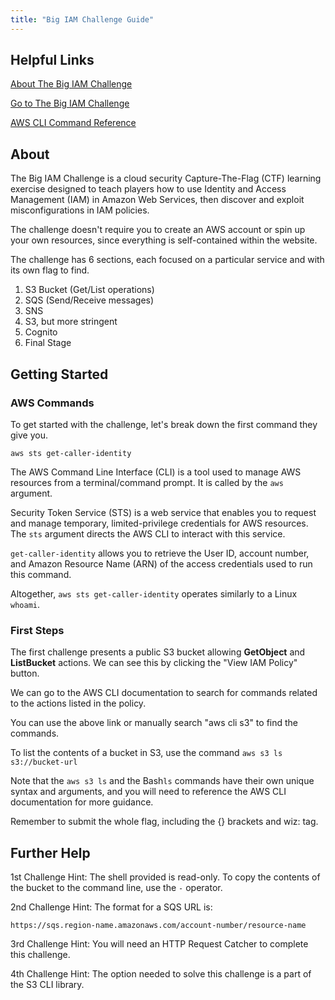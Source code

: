 ```yaml
---
title: "Big IAM Challenge Guide"
---
```

## Helpful Links

[About The Big IAM Challenge](https://www.wiz.io/blog/the-big-iam-challenge)

[Go to The Big IAM Challenge](https://bigiamchallenge.com/challenge/1)

[AWS CLI Command Reference](https://docs.aws.amazon.com/cli/latest/reference/s3/ls.html)

## About

The Big IAM Challenge is a cloud security Capture-The-Flag (CTF) learning exercise designed to teach players how to use Identity and Access Management (IAM) in Amazon Web Services, then discover and exploit misconfigurations in IAM policies.

The challenge doesn't require you to create an AWS account or spin up your own resources, since everything is self-contained within the website.

The challenge has 6 sections, each focused on a particular service and with its own flag to find.

1. S3 Bucket (Get/List operations)
2. SQS (Send/Receive messages)
3. SNS
4. S3, but more stringent
5. Cognito
6. Final Stage

## Getting Started

### AWS Commands

To get started with the challenge, let's break down the first command they give you.

    aws sts get-caller-identity

The AWS Command Line Interface (CLI) is a tool used to manage AWS resources from a terminal/command prompt. It is called by the ```aws``` argument.

Security Token Service (STS) is a web service that enables you to request and manage temporary, limited-privilege credentials for AWS resources. The ```sts``` argument directs the AWS CLI to interact with this service.

```get-caller-identity``` allows you to retrieve the User ID, account number, and Amazon Resource Name (ARN) of the access credentials used to run this command.

Altogether, ```aws sts get-caller-identity``` operates similarly to a Linux ```whoami```. 

### First Steps

The first challenge presents a public S3 bucket allowing **GetObject** and **ListBucket** actions. We can see this by clicking the "View IAM Policy" button.

We can go to the AWS CLI documentation to search for commands related to the actions listed in the policy.

You can use the above link or manually search "aws cli s3" to find the commands.

To list the contents of a bucket in S3, use the command ```aws s3 ls s3://bucket-url``` 

Note that the ```aws s3 ls``` and the Bash```ls``` commands have their own unique syntax and arguments, and you will need to reference the AWS CLI documentation for more guidance.

Remember to submit the whole flag, including the {} brackets and wiz: tag.

## Further Help

1st Challenge Hint: The shell provided is read-only. To copy the contents of the bucket to the command line, use the ```-``` operator.

2nd Challenge Hint: The format for a SQS URL is: 
```
https://sqs.region-name.amazonaws.com/account-number/resource-name
```

3rd Challenge Hint: You will need an HTTP Request Catcher to complete this challenge. 

4th Challenge Hint: The option needed to solve this challenge is a part of the S3 CLI library.

